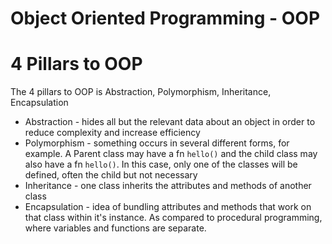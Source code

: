 # Object Oriented Programming - OOP

4 Pillars to OOP
==
The 4 pillars to OOP is Abstraction, Polymorphism, Inheritance, Encapsulation

* Abstraction - hides all but the relevant data about an object in order to reduce complexity and increase efficiency
* Polymorphism - something occurs in several different forms, for example. A Parent class may have a fn `hello()` and the child class may also have a fn `hello()`. In this case, only one of the classes will be defined, often the child but not necessary
* Inheritance -  one class inherits the attributes and methods of another class
* Encapsulation - idea of bundling attributes and methods that work on that class within it's instance. As compared to procedural programming, where variables and functions are separate. 
